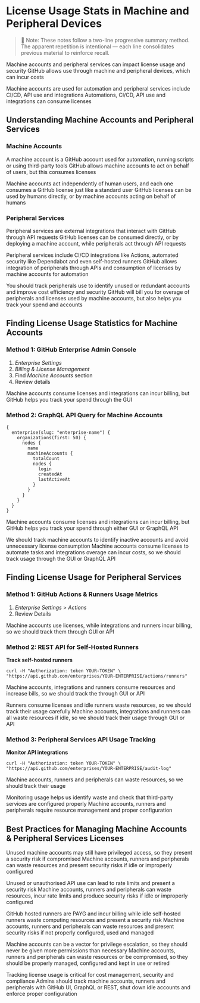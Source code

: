# License Usage Stats in Machine and Peripheral Devices

> 📘 Note: These notes follow a two-line progressive summary method.  
> The apparent repetition is intentional — each line consolidates previous material to reinforce recall.

Machine accounts and peripheral services can impact license usage and security
GitHub allows use through machine and peripheral devices, which can incur costs

Machine accounts are used for automation and peripheral services include CI/CD, API use and integrations
Automations, CI/CD, API use and integrations can consume licenses

## Understanding Machine Accounts and Peripheral Services

### Machine Accounts

A machine account is a GitHub account used for automation, running scripts or using third-party tools
GitHub allows machine accounts to act on behalf of users, but this consumes licenses

Machine accounts act independently of human users, and each one consumes a GitHub license just like a standard user
GitHub licenses can be used by humans directly, or by machine accounts acting on behalf of humans

### Peripheral Services

Peripheral services are external integrations that interact with GitHub through API requests
GitHub licenses can be consumed directly, or by deploying a machine account, while peripherals act through API requests

Peripheral services include CI/CD integrations like Actions, automated security like Dependabot and even self-hosted runners
GitHub allows integration of peripherals through APIs and consumption of licenses by machine accounts for automation

You should track peripherals use to identify unused or redundant accounts and improve cost efficiency and security
GitHub will bill you for overage of peripherals and licenses used by machine accounts, but also helps you track your spend and accounts

## Finding License Usage Statistics for Machine Accounts

### Method 1: GitHub Enterprise Admin Console

1. *Enterprise Settings*
2. *Billing & License Management*
3. Find *Machine Accounts* section
4. Review details

Machine accounts consume licenses and integrations can incur billing, but GitHub helps you track your spend through the GUI

### Method 2: GraphQL API Query for Machine Accounts

```
{
  enterprise(slug: "enterprise-name") {
    organizations(first: 50) {
      nodes {
        name
        machineAccounts {
          totalCount
          nodes {
            login
            createdAt
            lastActiveAt
          }
        }
      }
    }
  }
}
```

Machine accounts consume licenses and integrations can incur billing, but GitHub helps you track your spend through either GUI or GraphQL API

We should track machine accounts to identify inactive accounts and avoid unnecessary license consumption
Machine accounts consume licenses to automate tasks and integrations overage can incur costs, so we should track usage through the GUI or GraphQL API

## Finding License Usage for Peripheral Services

### Method 1: GitHub Actions & Runners Usage Metrics

1. *Enterprise Settings* > *Actions*
2. Review Details

Machine accounts use licenses, while integrations and runners incur billing, so we should track them through GUI or API

### Method 2: REST API for Self-Hosted Runners

**Track self-hosted runners**
```
curl -H "Authorization: token YOUR-TOKEN" \
"https://api.github.com/enterprises/YOUR-ENTERPRISE/actions/runners"
```

Machine accounts, integrations and runners consume resources and increase bills, so we should track the through GUI or API

Runners consume licenses and idle runners waste resources, so we should track their usage carefully
Machine accounts, integrations and runners can all waste resources if idle, so we should track their usage through GUI or API

### Method 3: Peripheral Services API Usage Tracking

**Monitor API integrations**
```
curl -H "Authorization: token YOUR-TOKEN" \
"https://api.github.com/enterprises/YOUR-ENTERPRISE/audit-log"
```

Machine accounts, runners and peripherals can waste resources, so we should track their usage

Monitoring usage helps us identify waste and check that third-party services are configured properly
Machine accounts, runners and peripherals require resource management and proper configuration

## Best Practices for Managing Machine Accounts & Peripheral Services Licenses

Unused machine accounts may still have privileged access, so they present a security risk if compromised
Machine accounts, runners and peripherals can waste resources and present security risks if idle or improperly configured

Unused or unauthorised API use can lead to rate limits and present a security risk
Machine accounts, runners and peripherals can waste resources, incur rate limits and produce security risks if idle or improperly configured

GitHub hosted runners are PAYG and incur billing while idle self-hosted runners waste computing resources and present a security risk
Machine accounts, runners and peripherals can waste resources and present security risks if not properly configured, used and managed

Machine accounts can be a vector for privilege escalation, so they should never be given more permissions than necessary
Machine accounts, runners and peripherals can waste resources or be compromised, so they should be properly managed, configured and kept in use or retired

Tracking license usage is critical for cost management, security and compliance
Admins should track machine accounts, runners and peripherals with GitHub UI, GraphQL or REST, shut down idle accounts and enforce proper configuration
